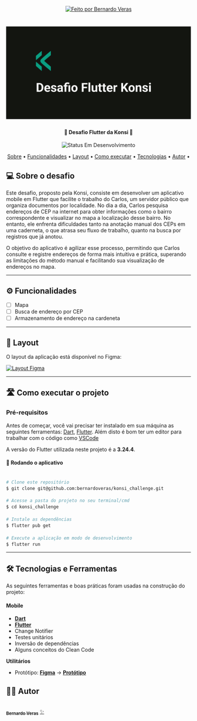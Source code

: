 <p align="center">
   <a href="https://www.linkedin.com/in/bernardoveras/">
    <img alt="Feito por Bernardo Veras" src="https://img.shields.io/badge/feito-por%20Bernardo%20Veras-D818A5">
   </a>
</p>
<h1 align="center">
    <img alt="Cubos Academy" title="#CubosAcademy" src=".github/assets/Github_Banner.png" />
</h1>

<h4 align="center"> 
	🚧 Desafio Flutter da Konsi 🚧
</h4>

<p align="center">
	<img alt="Status Em Desenvolvimento" src="https://img.shields.io/badge/Status-Em%20Desenvolvimento-green">
	<!-- <img alt="Status Concluído" src="https://img.shields.io/badge/Status-CONCLU%C3%8DDO-brightgreen"> -->
</p>

<p align="center">
 <a href="#-sobre-o-desafio">Sobre</a> •
 <a href="#-funcionalidades">Funcionalidades</a> •
 <a href="#-layout">Layout</a> • 
 <a href="#-como-executar-o-projeto">Como executar</a> • 
 <a href="#-tecnologias">Tecnologias</a> • 
 <a href="#-autor">Autor</a> • 
</p>


## 💻 Sobre o desafio

Este desafio, proposto pela Konsi, consiste em desenvolver um aplicativo mobile em Flutter que facilite o trabalho do Carlos, um servidor público que organiza documentos por localidade.
No dia a dia, Carlos pesquisa endereços de CEP na internet para obter informações como o bairro correspondente e visualizar no mapa a localização desse bairro. No entanto, ele enfrenta dificuldades tanto na anotação manual dos CEPs em uma caderneta, o que atrasa seu fluxo de trabalho, quanto na busca por registros que já anotou.

O objetivo do aplicativo é agilizar esse processo, permitindo que Carlos consulte e registre endereços de forma mais intuitiva e prática, superando as limitações do método manual e facilitando sua visualização de endereços no mapa.

---

## ⚙️ Funcionalidades

- [ ] Mapa
- [ ] Busca de endereço por CEP
- [ ] Armazenamento de endereço na cardeneta

---

## 🎨 Layout

O layout da aplicação está disponível no Figma:

<a href="https://www.figma.com/design/dKxe0s6uPo1Ha84hjThoh7/Desafio-konsi?node-id=0-1&node-type=canvas">
  <img alt="Layout Figma" src="https://img.shields.io/badge/Acessar%20Layout%20-Figma-%2304D361">
</a>

---

## 🛣️ Como executar o projeto

### Pré-requisitos

Antes de começar, você vai precisar ter instalado em sua máquina as seguintes ferramentas:
[Dart](https://dart.dev/), [Flutter](https://flutter.dev/).
Além disto é bom ter um editor para trabalhar com o código como [VSCode](https://code.visualstudio.com/)

A versão do Flutter utilizada neste projeto é a **3.24.4**.

#### 🧭 Rodando o aplicativo

```bash

# Clone este repositório
$ git clone git@github.com:bernardoveras/konsi_challenge.git

# Acesse a pasta do projeto no seu terminal/cmd
$ cd konsi_challenge

# Instale as dependências
$ flutter pub get

# Execute a aplicação em modo de desenvolvimento
$ flutter run

```

---

## 🛠 Tecnologias e Ferramentas

As seguintes ferramentas e boas práticas foram usadas na construção do projeto:

#### **Mobile**

-   **[Dart](https://dart.dev/)**
-   **[Flutter](https://flutter.dev/)**
-   Change Notifier
-   Testes unitários
-   Inversão de dependências
-   Alguns conceitos do Clean Code

**Utilitários**

-   Protótipo:  **[Figma](https://www.figma.com/)**  →  **[Protótipo](https://www.figma.com/design/dKxe0s6uPo1Ha84hjThoh7/Desafio-konsi?node-id=0-1&node-type=canvas)**


## 🧙‍♂️ Autor

<a href="https://www.linkedin.com/in/bernardoveras/">
 <img style="border-radius: 50%;" src="https://avatars.githubusercontent.com/u/56937988?v=4" width="100px;" alt=""/>
 <br />
 <sub><b>Bernardo Veras</b></sub></a> <a href="https://www.linkedin.com/in/bernardoveras/" title="Bernardo Veras">✨</a>
 <br />